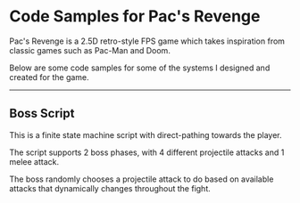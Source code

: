 # Code Samples for Pac's Revenge

Pac's Revenge is a 2.5D retro-style FPS game which takes inspiration from classic games such as Pac-Man and Doom.

Below are some code samples for some of the systems I designed and created for the game.

---
## Boss Script

This is a finite state machine script with direct-pathing towards the player.

The script supports 2 boss phases, with 4 different projectile attacks and 1 melee attack.

The boss randomly chooses a projectile attack to do based on available attacks that dynamically changes throughout the fight.


